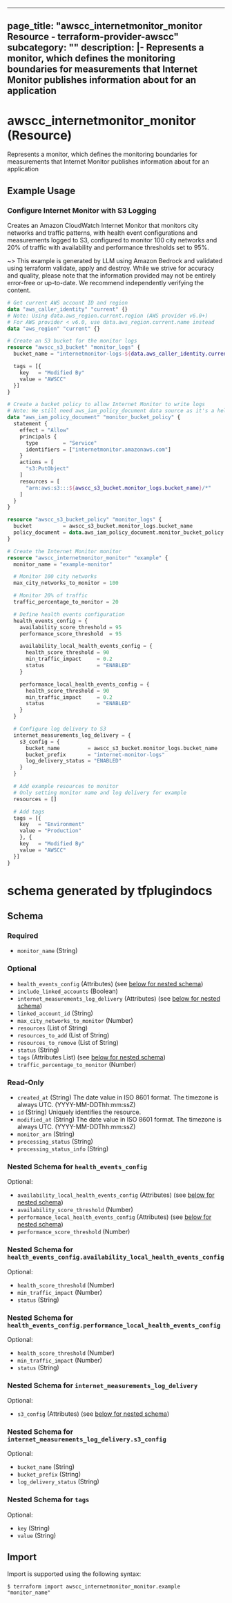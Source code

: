 
---
page_title: "awscc_internetmonitor_monitor Resource - terraform-provider-awscc"
subcategory: ""
description: |-
  Represents a monitor, which defines the monitoring boundaries for measurements that Internet Monitor publishes information about for an application
---

# awscc_internetmonitor_monitor (Resource)

Represents a monitor, which defines the monitoring boundaries for measurements that Internet Monitor publishes information about for an application

## Example Usage

### Configure Internet Monitor with S3 Logging

Creates an Amazon CloudWatch Internet Monitor that monitors city networks and traffic patterns, with health event configurations and measurements logged to S3, configured to monitor 100 city networks and 20% of traffic with availability and performance thresholds set to 95%.

~> This example is generated by LLM using Amazon Bedrock and validated using terraform validate, apply and destroy. While we strive for accuracy and quality, please note that the information provided may not be entirely error-free or up-to-date. We recommend independently verifying the content.

```terraform
# Get current AWS account ID and region
data "aws_caller_identity" "current" {}
# Note: Using data.aws_region.current.region (AWS provider v6.0+)
# For AWS provider < v6.0, use data.aws_region.current.name instead
data "aws_region" "current" {}

# Create an S3 bucket for the monitor logs
resource "awscc_s3_bucket" "monitor_logs" {
  bucket_name = "internetmonitor-logs-${data.aws_caller_identity.current.account_id}-${data.aws_region.current.region}"

  tags = [{
    key   = "Modified By"
    value = "AWSCC"
  }]
}

# Create a bucket policy to allow Internet Monitor to write logs
# Note: We still need aws_iam_policy_document data source as it's a helper for policy generation
data "aws_iam_policy_document" "monitor_bucket_policy" {
  statement {
    effect = "Allow"
    principals {
      type        = "Service"
      identifiers = ["internetmonitor.amazonaws.com"]
    }
    actions = [
      "s3:PutObject"
    ]
    resources = [
      "arn:aws:s3:::${awscc_s3_bucket.monitor_logs.bucket_name}/*"
    ]
  }
}

resource "awscc_s3_bucket_policy" "monitor_logs" {
  bucket          = awscc_s3_bucket.monitor_logs.bucket_name
  policy_document = data.aws_iam_policy_document.monitor_bucket_policy.json
}

# Create the Internet Monitor monitor
resource "awscc_internetmonitor_monitor" "example" {
  monitor_name = "example-monitor"

  # Monitor 100 city networks
  max_city_networks_to_monitor = 100

  # Monitor 20% of traffic
  traffic_percentage_to_monitor = 20

  # Define health events configuration
  health_events_config = {
    availability_score_threshold = 95
    performance_score_threshold  = 95

    availability_local_health_events_config = {
      health_score_threshold = 90
      min_traffic_impact     = 0.2
      status                 = "ENABLED"
    }

    performance_local_health_events_config = {
      health_score_threshold = 90
      min_traffic_impact     = 0.2
      status                 = "ENABLED"
    }
  }

  # Configure log delivery to S3
  internet_measurements_log_delivery = {
    s3_config = {
      bucket_name         = awscc_s3_bucket.monitor_logs.bucket_name
      bucket_prefix       = "internet-monitor-logs"
      log_delivery_status = "ENABLED"
    }
  }

  # Add example resources to monitor
  # Only setting monitor name and log delivery for example
  resources = []

  # Add tags
  tags = [{
    key   = "Environment"
    value = "Production"
    }, {
    key   = "Modified By"
    value = "AWSCC"
  }]
}
```

# schema generated by tfplugindocs
## Schema

### Required

- `monitor_name` (String)

### Optional

- `health_events_config` (Attributes) (see [below for nested schema](#nestedatt--health_events_config))
- `include_linked_accounts` (Boolean)
- `internet_measurements_log_delivery` (Attributes) (see [below for nested schema](#nestedatt--internet_measurements_log_delivery))
- `linked_account_id` (String)
- `max_city_networks_to_monitor` (Number)
- `resources` (List of String)
- `resources_to_add` (List of String)
- `resources_to_remove` (List of String)
- `status` (String)
- `tags` (Attributes List) (see [below for nested schema](#nestedatt--tags))
- `traffic_percentage_to_monitor` (Number)

### Read-Only

- `created_at` (String) The date value in ISO 8601 format. The timezone is always UTC. (YYYY-MM-DDThh:mm:ssZ)
- `id` (String) Uniquely identifies the resource.
- `modified_at` (String) The date value in ISO 8601 format. The timezone is always UTC. (YYYY-MM-DDThh:mm:ssZ)
- `monitor_arn` (String)
- `processing_status` (String)
- `processing_status_info` (String)

<a id="nestedatt--health_events_config"></a>
### Nested Schema for `health_events_config`

Optional:

- `availability_local_health_events_config` (Attributes) (see [below for nested schema](#nestedatt--health_events_config--availability_local_health_events_config))
- `availability_score_threshold` (Number)
- `performance_local_health_events_config` (Attributes) (see [below for nested schema](#nestedatt--health_events_config--performance_local_health_events_config))
- `performance_score_threshold` (Number)

<a id="nestedatt--health_events_config--availability_local_health_events_config"></a>
### Nested Schema for `health_events_config.availability_local_health_events_config`

Optional:

- `health_score_threshold` (Number)
- `min_traffic_impact` (Number)
- `status` (String)


<a id="nestedatt--health_events_config--performance_local_health_events_config"></a>
### Nested Schema for `health_events_config.performance_local_health_events_config`

Optional:

- `health_score_threshold` (Number)
- `min_traffic_impact` (Number)
- `status` (String)



<a id="nestedatt--internet_measurements_log_delivery"></a>
### Nested Schema for `internet_measurements_log_delivery`

Optional:

- `s3_config` (Attributes) (see [below for nested schema](#nestedatt--internet_measurements_log_delivery--s3_config))

<a id="nestedatt--internet_measurements_log_delivery--s3_config"></a>
### Nested Schema for `internet_measurements_log_delivery.s3_config`

Optional:

- `bucket_name` (String)
- `bucket_prefix` (String)
- `log_delivery_status` (String)



<a id="nestedatt--tags"></a>
### Nested Schema for `tags`

Optional:

- `key` (String)
- `value` (String)

## Import

Import is supported using the following syntax:

```shell
$ terraform import awscc_internetmonitor_monitor.example "monitor_name"
```
